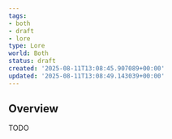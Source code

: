 ```yaml
---
tags:
- both
- draft
- lore
type: Lore
world: Both
status: draft
created: '2025-08-11T13:08:45.907089+00:00'
updated: '2025-08-11T13:08:49.143039+00:00'
---
```



## Overview

TODO
